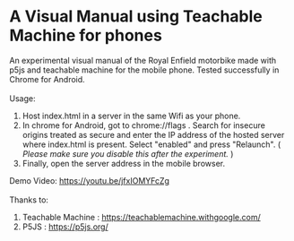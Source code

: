 # A Visual Manual using Teachable Machine for phones
An experimental visual manual of the Royal Enfield motorbike made with p5js and teachable machine for the mobile phone. Tested successfully in Chrome for Android.
<br/><br/>Usage:
1. Host index.html in a server in the same Wifi as your phone. 
2. In chrome for Android, got to chrome://flags . Search for insecure origins treated as secure and enter the IP address of the hosted server where index.html is present. Select "enabled" and press "Relaunch".
( *Please make sure you disable this after the experiment.* )
3. Finally, open the server address in the mobile browser.

Demo Video:
https://youtu.be/jfxIOMYFcZg
<br><br>
Thanks to:
1. Teachable Machine : https://teachablemachine.withgoogle.com/
2. P5JS : https://p5js.org/
